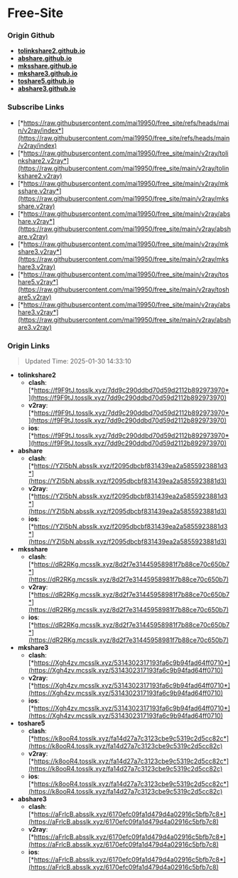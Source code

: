 # Free-Site

### Origin Github

- [**tolinkshare2.github.io**](https://github.com/tolinkshare2/tolinkshare2.github.io)
- [**abshare.github.io**](https://github.com/abshare/abshare.github.io)
- [**mksshare.github.io**](https://github.com/mksshare/mksshare.github.io)
- [**mkshare3.github.io**](https://github.com/mkshare3/mkshare3.github.io)
- [**toshare5.github.io**](https://github.com/toshare5/toshare5.github.io)
- [**abshare3.github.io**](https://github.com/abshare3/abshare3.github.io)

### Subscribe Links

- [*https://raw.githubusercontent.com/mai19950/free_site/refs/heads/main/v2ray/index*](https://raw.githubusercontent.com/mai19950/free_site/refs/heads/main/v2ray/index)
- [*https://raw.githubusercontent.com/mai19950/free_site/main/v2ray/tolinkshare2.v2ray*](https://raw.githubusercontent.com/mai19950/free_site/main/v2ray/tolinkshare2.v2ray)
- [*https://raw.githubusercontent.com/mai19950/free_site/main/v2ray/mksshare.v2ray*](https://raw.githubusercontent.com/mai19950/free_site/main/v2ray/mksshare.v2ray)
- [*https://raw.githubusercontent.com/mai19950/free_site/main/v2ray/abshare.v2ray*](https://raw.githubusercontent.com/mai19950/free_site/main/v2ray/abshare.v2ray)
- [*https://raw.githubusercontent.com/mai19950/free_site/main/v2ray/mkshare3.v2ray*](https://raw.githubusercontent.com/mai19950/free_site/main/v2ray/mkshare3.v2ray)
- [*https://raw.githubusercontent.com/mai19950/free_site/main/v2ray/toshare5.v2ray*](https://raw.githubusercontent.com/mai19950/free_site/main/v2ray/toshare5.v2ray)
- [*https://raw.githubusercontent.com/mai19950/free_site/main/v2ray/abshare3.v2ray*](https://raw.githubusercontent.com/mai19950/free_site/main/v2ray/abshare3.v2ray)

### Origin Links

> Updated Time: 2025-01-30 14:33:10

- **tolinkshare2**
  - **clash**: [*https://f9F9tJ.tosslk.xyz/7dd9c290ddbd70d59d2112b892973970*](https://f9F9tJ.tosslk.xyz/7dd9c290ddbd70d59d2112b892973970)
  - **v2ray**: [*https://f9F9tJ.tosslk.xyz/7dd9c290ddbd70d59d2112b892973970*](https://f9F9tJ.tosslk.xyz/7dd9c290ddbd70d59d2112b892973970)
  - **ios**: [*https://f9F9tJ.tosslk.xyz/7dd9c290ddbd70d59d2112b892973970*](https://f9F9tJ.tosslk.xyz/7dd9c290ddbd70d59d2112b892973970)
- **abshare**
  - **clash**: [*https://YZI5bN.absslk.xyz/f2095dbcbf831439ea2a5855923881d3*](https://YZI5bN.absslk.xyz/f2095dbcbf831439ea2a5855923881d3)
  - **v2ray**: [*https://YZI5bN.absslk.xyz/f2095dbcbf831439ea2a5855923881d3*](https://YZI5bN.absslk.xyz/f2095dbcbf831439ea2a5855923881d3)
  - **ios**: [*https://YZI5bN.absslk.xyz/f2095dbcbf831439ea2a5855923881d3*](https://YZI5bN.absslk.xyz/f2095dbcbf831439ea2a5855923881d3)
- **mksshare**
  - **clash**: [*https://dR2RKg.mcsslk.xyz/8d2f7e31445958981f7b88ce70c650b7*](https://dR2RKg.mcsslk.xyz/8d2f7e31445958981f7b88ce70c650b7)
  - **v2ray**: [*https://dR2RKg.mcsslk.xyz/8d2f7e31445958981f7b88ce70c650b7*](https://dR2RKg.mcsslk.xyz/8d2f7e31445958981f7b88ce70c650b7)
  - **ios**: [*https://dR2RKg.mcsslk.xyz/8d2f7e31445958981f7b88ce70c650b7*](https://dR2RKg.mcsslk.xyz/8d2f7e31445958981f7b88ce70c650b7)
- **mkshare3**
  - **clash**: [*https://Xgh4zv.mcsslk.xyz/5314302317193fa6c9b94fad64ff0710*](https://Xgh4zv.mcsslk.xyz/5314302317193fa6c9b94fad64ff0710)
  - **v2ray**: [*https://Xgh4zv.mcsslk.xyz/5314302317193fa6c9b94fad64ff0710*](https://Xgh4zv.mcsslk.xyz/5314302317193fa6c9b94fad64ff0710)
  - **ios**: [*https://Xgh4zv.mcsslk.xyz/5314302317193fa6c9b94fad64ff0710*](https://Xgh4zv.mcsslk.xyz/5314302317193fa6c9b94fad64ff0710)
- **toshare5**
  - **clash**: [*https://k8ooR4.tosslk.xyz/fa14d27a7c3123cbe9c5319c2d5cc82c*](https://k8ooR4.tosslk.xyz/fa14d27a7c3123cbe9c5319c2d5cc82c)
  - **v2ray**: [*https://k8ooR4.tosslk.xyz/fa14d27a7c3123cbe9c5319c2d5cc82c*](https://k8ooR4.tosslk.xyz/fa14d27a7c3123cbe9c5319c2d5cc82c)
  - **ios**: [*https://k8ooR4.tosslk.xyz/fa14d27a7c3123cbe9c5319c2d5cc82c*](https://k8ooR4.tosslk.xyz/fa14d27a7c3123cbe9c5319c2d5cc82c)
- **abshare3**
  - **clash**: [*https://aFrlcB.absslk.xyz/6170efc09fa1d479d4a02916c5bfb7c8*](https://aFrlcB.absslk.xyz/6170efc09fa1d479d4a02916c5bfb7c8)
  - **v2ray**: [*https://aFrlcB.absslk.xyz/6170efc09fa1d479d4a02916c5bfb7c8*](https://aFrlcB.absslk.xyz/6170efc09fa1d479d4a02916c5bfb7c8)
  - **ios**: [*https://aFrlcB.absslk.xyz/6170efc09fa1d479d4a02916c5bfb7c8*](https://aFrlcB.absslk.xyz/6170efc09fa1d479d4a02916c5bfb7c8)
